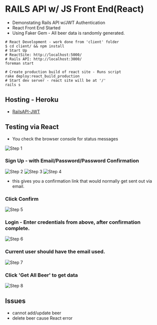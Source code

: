 # RAILS API w/ JS Front End(React)
- Demonstating Rails API w/JWT Authentication
- React Front End Started
- Using Faker Gem - All beer data is randomly generated.

```
# React Development - work done from 'client' folder
$ cd client/ && npm install
# Start Up
# ReactSite: http://localhost:5000/
# Rails API: http://localhost:3000/
foreman start
```

```
# Create production build of react site - Runs script
rake deploy:react_build_production
# Start dev server - react site will be at '/'
rails s
```

## Hosting - Heroku
- [RailsAPI-JWT](https://floating-tor-40582.herokuapp.com/react/)

## Testing via React
- You check the browser console for status messages

![Step 1](https://floating-tor-40582.herokuapp.com/images/01.png)

### Sign Up - with Email/Password/Password Confirmation
![Step 2](https://floating-tor-40582.herokuapp.com/images/02.png)
![Step 3](https://floating-tor-40582.herokuapp.com/images/03.png)
![Step 4](https://floating-tor-40582.herokuapp.com/images/04.png)
- this gives you a confirmation link that would normally get sent out via email.

### Click Confirm
![Step 5](https://floating-tor-40582.herokuapp.com/images/05.png)

### Login - Enter credentials from above, after confirmation complete.
![Step 6](https://floating-tor-40582.herokuapp.com/images/06.png)

### Current user should have the email used.
![Step 7](https://floating-tor-40582.herokuapp.com/images/07.png)

### Click 'Get All Beer' to get data
![Step 8](https://floating-tor-40582.herokuapp.com/images/08.png)

## Issues
- cannot add/update beer
- delete beer cause React error
